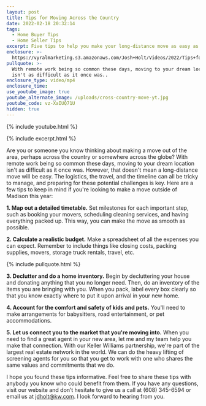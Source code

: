 ```yaml
---
layout: post
title: Tips for Moving Across the Country
date: 2022-02-18 20:32:14
tags:
  - Home Buyer Tips
  - Home Seller Tips
excerpt: Five tips to help you make your long-distance move as easy as possible.
enclosure: >-
  https://vyralmarketing.s3.amazonaws.com/Josh+Holt/Videos/2022/Tips+for+Moving+Across+the+Country.mp4
pullquote: >-
  With remote work being so common these days, moving to your dream location
  isn't as difficult as it once was..
enclosure_type: video/mp4
enclosure_time:
use_youtube_image: true
youtube_alternate_image: /uploads/cross-country-move-yt.jpg
youtube_code: vz-XaIUQ71U
hidden: true
---
```

{% include youtube.html %}

{% include excerpt.html %}

Are you or someone you know thinking about making a move out of the area, perhaps across the country or somewhere across the globe? With remote work being so common these days, moving to your dream location isn't as difficult as it once was. However, that doesn't mean a long-distance move will be easy. The logistics, the travel, and the timeline can all be tricky to manage, and preparing for these potential challenges is key. Here are a few tips to keep in mind if you're looking to make a move outside of Madison this year:

**1\. Map out a detailed timetable.** Set milestones for each important step, such as booking your movers, scheduling cleaning services, and having everything packed up. This way, you can make the move as smooth as possible.

**2\. Calculate a realistic budget.** Make a spreadsheet of all the expenses you can expect. Remember to include things like closing costs, packing supplies, movers, storage truck rentals, travel, etc.

{% include pullquote.html %}

**3\. Declutter and do a home inventory.** Begin by decluttering your house and donating anything that you no longer need. Then, do an inventory of the items you are bringing with you. When you pack, label every box clearly so that you know exactly where to put it upon arrival in your new home.

**4\. Account for the comfort and safety of kids and pets.** You'll need to make arrangements for babysitters, road entertainment, or pet accommodations.

**5\. Let us connect you to the market that you're moving into.** When you need to find a great agent in your new area, let me and my team help you make that connection. With our Keller Williams partnership, we're part of the largest real estate network in the world. We can do the heavy lifting of screening agents for you so that you get to work with one who shares the same values and commitments that we do.

I hope you found these tips informative. Feel free to share these tips with anybody you know who could benefit from them. If you have any questions, visit our website and don’t hesitate to give us a call at (608) 345-6594 or email us at [jdholt@kw.com](mailto:jdholt@kw.com). I look forward to hearing from you.
